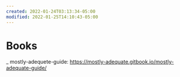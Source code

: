 ```yaml
---
created: 2022-01-24T03:13:34-05:00
modified: 2022-01-25T14:10:43-05:00
---
```


# Books

_ mostly-adequete-guide: https://mostly-adequate.gitbook.io/mostly-adequate-guide/
